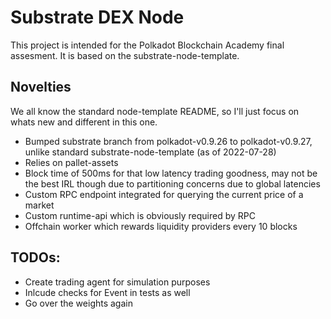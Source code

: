 # Substrate DEX Node
This project is intended for the Polkadot Blockchain Academy final assesment.
It is based on the substrate-node-template.

## Novelties
We all know the standard node-template README, so I'll just focus on whats new and different in this one.

- Bumped substrate branch from polkadot-v0.9.26 to polkadot-v0.9.27, unlike standard substrate-node-template (as of 2022-07-28)
- Relies on pallet-assets
- Block time of 500ms for that low latency trading goodness, may not be the best IRL though due to partitioning concerns due to global latencies
- Custom RPC endpoint integrated for querying the current price of a market
- Custom runtime-api which is obviously required by RPC
- Offchain worker which rewards liquidity providers every 10 blocks

## TODOs:
- Create trading agent for simulation purposes
- Inlcude checks for Event in tests as well
- Go over the weights again
